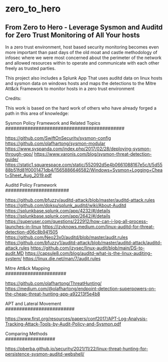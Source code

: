 # zero_to_hero

## From Zero to Hero - Leverage Sysmon and Auditd for Zero Trust Monitoring of All Your hosts


In a zero trust environment, host based security monitoring becomes even more important than past days of the old moat and castle methodology of infosec where we were most concerned about the perimeter of the network and allowed resources within to operate and communicate with each other freely as trusted parties.



This project also includes a Splunk App That uses auditd data on linux hosts and sysmon data on windows hosts and maps the detections to the Mitre Att&ck Framework to monitor hosts in a zero trust environment






Credits:

This work is based on the hard work of others who have already forged a path in this area of knowledge:

Sysmon Policy Framework and Related Topics <br />
########################################### <br />

https://github.com/SwiftOnSecurity/sysmon-config
https://github.com/olafhartong/sysmon-modular
https://www.syspanda.com/index.php/2017/02/28/deploying-sysmon-through-gpo/
https://www.varonis.com/blog/sysmon-threat-detection-guide/
https://static1.squarespace.com/static/552092d5e4b0661088167e5c/t/5d5588b51fd81f0001471db4/1565886646582/Windows+Sysmon+Logging+Cheat+Sheet_Aug_2019.pdf

Auditd Policy Framework <br />
####################### <br />

https://github.com/bfuzzy/auditd-attack/blob/master/auditd-attack.rules
https://github.com/doksu/splunk_auditd/wiki/About-Auditd
https://splunkbase.splunk.com/app/4232/#/details
https://splunkbase.splunk.com/app/2642/#/details
https://superuser.com/questions/222912/how-can-i-log-all-process-launches-in-linux
https://izyknows.medium.com/linux-auditd-for-threat-detection-d06c8b941505
https://github.com/Neo23x0/auditd/blob/master/audit.rules
https://github.com/bfuzzy1/auditd-attack/blob/master/auditd-attack/auditd-attack.rules
https://github.com/izysec/linux-audit/blob/main/DS-to-audit.MD
https://capsule8.com/blog/auditd-what-is-the-linux-auditing-system/
https://linux.die.net/man/7/audit.rules



Mitre Att&ck Mapping <br />
###################### <br />

https://github.com/olafhartong/ThreatHunting/
https://medium.com/@olafhartong/endpoint-detection-superpowers-on-the-cheap-threat-hunting-app-a92213f5e4b8

APT and Lateral Movement <br />
######################### <br />

https://www.first.org/resources/papers/conf2017/APT-Log-Analysis-Tracking-Attack-Tools-by-Audit-Policy-and-Sysmon.pdf

Comparing Methods <br />
################## <br />

https://pberba.github.io/security/2021/11/22/linux-threat-hunting-for-persistence-sysmon-auditd-webshell/
